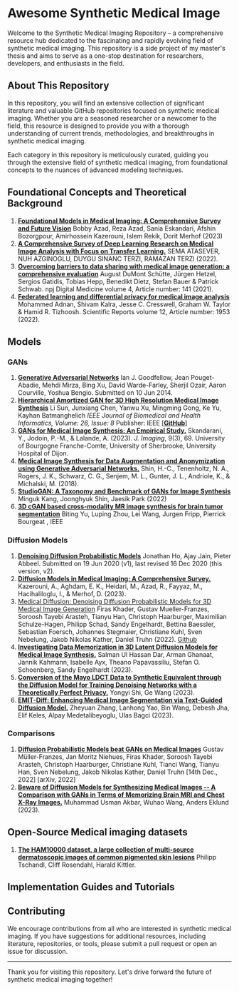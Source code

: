 # Awesome Synthetic Medical Image

Welcome to the Synthetic Medical Imaging Repository – a comprehensive resource hub dedicated to the fascinating and rapidly evolving field of synthetic medical imaging. This repository is a side project of my master's thesis and aims to serve as a one-stop destination for researchers, developers, and enthusiasts in the field.

## About This Repository

In this repository, you will find an extensive collection of significant literature and valuable GitHub repositories focused on synthetic medical imaging. Whether you are a seasoned researcher or a newcomer to the field, this resource is designed to provide you with a thorough understanding of current trends, methodologies, and breakthroughs in synthetic medical imaging.

Each category in this repository is meticulously curated, guiding you through the extensive field of synthetic medical imaging, from foundational concepts to the nuances of advanced modeling techniques.

## Foundational Concepts and Theoretical Background
1. [**Foundational Models in Medical Imaging: A Comprehensive Survey and Future Vision**](https://arxiv.org/abs/2310.18689)  Bobby Azad, Reza Azad, Sania Eskandari, Afshin Bozorgpour, Amirhossein Kazerouni, Islem Rekik, Dorit Merhof (2023)
2. [**A Comprehensive Survey of Deep Learning Research on Medical Image Analysis with Focus on Transfer Learning.**](https://www.sciencedirect.com/science/article/abs/pii/S0899707122002856) SEMA ATASEVER, NUH AZGINOGLU, DUYGU SINANC TERZI, RAMAZAN TERZI (2022).
3. [**Overcoming barriers to data sharing with medical image generation: a comprehensive evaluation**](https://www.nature.com/articles/s41746-021-00507-3) August DuMont Schütte, Jürgen Hetzel, Sergios Gatidis, Tobias Hepp, Benedikt Dietz, Stefan Bauer & Patrick Schwab. npj Digital Medicine volume 4, Article number: 141 (2021).
4. [**Federated learning and differential privacy for medical image analysis**](https://www.nature.com/articles/s41598-022-05539-7) Mohammed Adnan, Shivam Kalra, Jesse C. Cresswell, Graham W. Taylor & Hamid R. Tizhoosh. Scientific Reports volume 12, Article number: 1953 (2022).


## Models
### GANs
1. [**Generative Adversarial Networks**](https://arxiv.org/abs/1406.2661) Ian J. Goodfellow, Jean Pouget-Abadie, Mehdi Mirza, Bing Xu, David Warde-Farley, Sherjil Ozair, Aaron Courville, Yoshua Bengio. Submitted on 10 Jun 2014.
2. [**Hierarchical Amortized GAN for 3D High Resolution Medical Image Synthesis**](https://ieeexplore.ieee.org/abstract/document/9770375) Li Sun, Junxiang Chen, Yanwu Xu, Mingming Gong, Ke Yu, Kayhan Batmanghelich *IEEE Journal of Biomedical and Health Informatics, Volume: 26, Issue: 8*  Publisher: IEEE [[**GitHub**]](https://github.com/batmanlab/HA-GAN/tree/master)
3. [**GANs for Medical Image Synthesis: An Empirical Study.**](https://www.mdpi.com/2313-433X/9/3/69)
   Skandarani, Y., Jodoin, P.-M., & Lalande, A. (2023). *J. Imaging*, 9(3), 69. University of Bourgogne Franche-Comte, University of Sherbrooke, University Hospital of Dijon.
4. [**Medical Image Synthesis for Data Augmentation and Anonymization using Generative Adversarial Networks.**](https://arxiv.org/abs/1807.10225)
   Shin, H.-C., Tenenholtz, N. A., Rogers, J. K., Schwarz, C. G., Senjem, M. L., Gunter, J. L., Andriole, K., & Michalski, M. (2018).
5. [**StudioGAN: A Taxonomy and Benchmark of GANs for Image Synthesis**](https://arxiv.org/abs/2206.09479) Minguk Kang, Joonghyuk Shin, Jaesik Park (2022)
7. [**3D cGAN based cross-modality MR image synthesis for brain tumor segmentation**](https://ieeexplore.ieee.org/abstract/document/8363653) Biting Yu, Luping Zhou, Lei Wang, Jurgen Fripp, Pierrick Bourgeat , IEEE

### Diffusion Models
1. [**Denoising Diffusion Probabilistic Models**](https://arxiv.org/abs/2006.11239) Jonathan Ho, Ajay Jain, Pieter Abbeel. Submitted on 19 Jun 2020 (v1), last revised 16 Dec 2020 (this version, v2).
2. [**Diffusion Models in Medical Imaging: A Comprehensive Survey.**](https://www.sciencedirect.com/science/article/abs/pii/S1361841523001068) Kazerouni, A., Aghdam, E. K., Heidari, M., Azad, R., Fayyaz, M., Hacihaliloglu, I., & Merhof, D. (2023).
3. [Medical Diffusion: Denoising Diffusion Probabilistic Models for 3D Medical Image Generation](https://www.nature.com/articles/s41598-023-34341-2) Firas Khader, Gustav Mueller-Franzes, Soroosh Tayebi Arasteh, Tianyu Han, Christoph Haarburger, Maximilian Schulze-Hagen, Philipp Schad, Sandy Engelhardt, Bettina Baessler, Sebastian Foersch, Johannes Stegmaier, Christiane Kuhl, Sven Nebelung, Jakob Nikolas Kather, Daniel Truhn (2022). [Github](https://github.com/FirasGit/medicaldiffusion)
4. [**Investigating Data Memorization in 3D Latent Diffusion Models for Medical Image Synthesis.**](https://arxiv.org/abs/2307.01148) Salman Ul Hassan Dar, Arman Ghanaat, Jannik Kahmann, Isabelle Ayx, Theano Papavassiliu, Stefan O. Schoenberg, Sandy Engelhardt (2023).
5. [**Conversion of the Mayo LDCT Data to Synthetic Equivalent through the Diffusion Model for Training Denoising Networks with a Theoretically Perfect Privacy.**](https://arxiv.org/abs/2301.06604) Yongyi Shi, Ge Wang (2023).
6. [**EMIT-Diff: Enhancing Medical Image Segmentation via Text-Guided Diffusion Model.**](https://arxiv.org/abs/2310.12868) Zheyuan Zhang, Lanhong Yao, Bin Wang, Debesh Jha, Elif Keles, Alpay Medetalibeyoglu, Ulas Bagci (2023).
### Comparisons
1. [**Diffusion Probabilistic Models beat GANs on Medical Images**](https://arxiv.org/abs/2212.07501) Gustav Müller-Franzes, Jan Moritz Niehues, Firas Khader, Soroosh Tayebi Arasteh, Christoph Haarburger, Christiane Kuhl, Tianci Wang, Tianyu Han, Sven Nebelung, Jakob Nikolas Kather, Daniel Truhn [14th Dec., 2022] [arXiv, 2022]
2. [**Beware of Diffusion Models for Synthesizing Medical Images -- A Comparison with GANs in Terms of Memorizing Brain MRI and Chest X-Ray Images.**](https://arxiv.org/abs/2305.07644) Muhammad Usman Akbar, Wuhao Wang, Anders Eklund (2023).


## Open-Source Medical imaging datasets
1. [**The HAM10000 dataset, a large collection of multi-source dermatoscopic images of common pigmented skin lesions**](https://arxiv.org/abs/1803.10417) Philipp Tschandl, Cliff Rosendahl, Harald Kittler.

## Implementation Guides and Tutorials

## Contributing

We encourage contributions from all who are interested in synthetic medical imaging. If you have suggestions for additional resources, including literature, repositories, or tools, please submit a pull request or open an issue for discussion.

---

Thank you for visiting this repository. Let's drive forward the future of synthetic medical imaging together!

